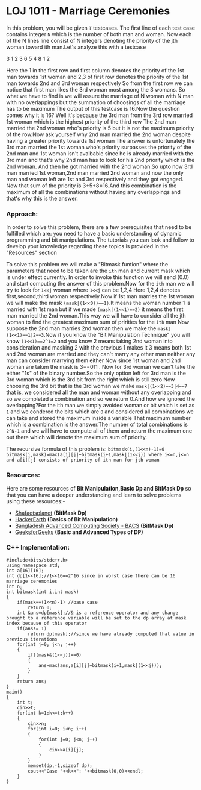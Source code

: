# LOJ 1011 - Marriage Ceremonies

In this problem, you will be given `T` testcases. The first line of each test case contains  integer `N` which is the number of both man and woman. Now each of the N lines line consist of N integers denoting the priority of the jth woman toward ith man.Let's analyze this with a testcase

3
1 2 3
6 5 4
8 1 2

Here the 1 in the first row and first column denotes the priority of the 1st man towards 1st woman and 2,3 of first row denotes the priority of the 1st man towards 2nd and 3rd woman respectively
So from the first row we can notice that first man likes the 3rd woman most among the 3 womans. So what we have to find is we will assure the marriage of N woman with N man with no overlappings but the summation of choosings of all the marriage has to be maximum
The output of this testcase is 16.Now the question comes why it is 16? Well it's because the 3rd man from the 3rd row married 1st woman which is the highest priority of the third row
The 2nd man married the 2nd woman who's priority is 5 but it is not the maximum priority of the row.Now ask yourself why 2nd man married the 2nd woman despite having a greater priority towards 1st woman
The answer is unfortunately the 3rd man married the 1st woman who's priority surpasses the priority of the 2nd man and 1st woman isn't avaibable since he is already married with the 3rd man and that's why 2nd man has to look for his 2nd priority which is the 2nd woman.
And then he got married with the 2nd woman.So upto now 3rd man married 1st woman,2nd man married 2nd woman and now the only man and woman left are 1st and 3rd respectively and they got engaged.
Now that sum of the priority is 3+5+8=16.And this combination is the maximum of all the combinations without having any overlappings and that's why this is the answer.

### Approach:
In order to solve this problem, there are a few prerequisites that need to be fulfilled which are: you need to have a basic understanding of dynamic programming and bit manipulations. The tutorials you can look and follow to develop your knowledge regarding these topics is provided in the "Resources" section

To solve this problem we will make a "Bitmask funtion" where the parameters that need to be taken are the `ith` man and current mask which is under effect currently.
In order to invoke this function we will send (0.0) and start computing the answer of this problem.Now for the `ith` man we will try to look for `1<<j` woman where `1<<j` can be 1,2,4
Here 1,2,4 denotes first,second,third woman respectively.Now if 1st man marries the 1st woman we will make the mask `(mask|(1<<0))==1)`.It  means the woman number 1 is married with 1st man but if we made `(mask|(1<<1)==2)` it means the first man married the 2nd woman.This way we will have to consider all the jth woman to find the greatest maximum sum of pririties for the `ith` man
Now suppose the 2nd man marries 2nd woman then we make the `mask|(1<<1)==1|2==3`.Now if you know the "Bit Manipulation Technique" you will know `(1<<1)==2^1=2` and you know 2 means taking 2nd woman into consideration and masking 2 with the previous 1 makes it 3 means both 1st and 2nd woman are married and they can't marry any other man neither any man can consider marrying them either
Now since 1st woman and 2nd woman are taken the mask is 3==011 . Now for 3rd woman we can't take the either "1s" of the binary number.So the only option left for 3rd man is the 3rd woman which is the 3rd bit from the right which is still zero
Now choosing the 3rd bit that is the 3rd woman we make `mask|(1<<2)==3|4==7` that is, we considered all the man and woman without any overlapping and so we completed a combination and so we return 0.And how we ignored the overlapping?For the ith man we simply avoided woman or bit which is set as `1` and we condered the bits which are `0` and considered all combinations we can take and stored the maximum inside a variable
That maximum number which is a combination is the answer.The number of total combinations is `2^N-1` and we will have to compute all of them and return the maximum one out there which will denote the maximum sum of priority.

The recursive formula of this problem is:
`
 bitmask(i,(1<<n)-1)=0 
 bitmask(i,mask)=max(a[i][j]+bitmask(i+1,mask|(1<<j)) where i<=n,j<=n and a[i][j] consists of priority of ith man for jth woman
`

### Resources:
Here are some resources of  **Bit Manipulation,Basic Dp and BitMask Dp** so that you can have a deeper understanding and learn to solve problems using these resources:-

- [Shafaetsplanet](https://www.shafaetsplanet.com/?p=1357) **(BitMask Dp)**
- [HackerEarth](https://www.hackerearth.com/practice/basic-programming/bit-manipulation/basics-of-bit-manipulation/tutorial/) **(Basics of Bit Manipulation)**
- [Bangladesh Advanced Computing Society - BACS](https://www.youtube.com/watch?v=cbgdSX2pXcQ)   **(BitMask Dp)**
- [GeeksforGeeks](https://www.geeksforgeeks.org/dynamic-programming/)   **(Basic and Advanced Types of DP)**


### C++ Implementation:
```
#include<bits/stdc++.h>
using namespace std;
int a[16][16];
int dp[1<<16];//1<<16==2^16 since in worst case there can be 16 marriage ceremonies
int n;
int bitmask(int i,int mask)
{
    if(mask==(1<<n)-1) //base case
        return 0;
    int &ans=dp[mask];//& is a reference operator and any change brought to a reference variable will be set to the dp array at mask index because of this operator
    if(ans!=-1)
        return dp[mask];//since we have already computed that value in previous iterations
    for(int j=0; j<n; j++)
    {
        if((mask&(1<<j))==0)
        {
            ans=max(ans,a[i][j]+bitmask(i+1,mask|(1<<j)));
        }
    }
    return ans;
}
main()
{
    int t;
    cin>>t;
    for(int k=1;k<=t;k++)
    {
        cin>>n;
        for(int i=0; i<n; i++)
        {
            for(int j=0; j<n; j++)
            {
                cin>>a[i][j];
            }
        }
        memset(dp,-1,sizeof dp);
        cout<<"Case "<<k<<": "<<bitmask(0,0)<<endl;
    }
}
```
